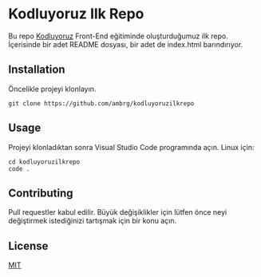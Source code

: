 # Kodluyoruz Ilk Repo
Bu repo [Kodluyoruz](https://www.patika.dev/) Front-End eğitiminde oluşturduğumuz ilk repo. İçerisinde bir adet README dosyası, bir adet de index.html barındırıyor.

## Installation
Öncelikle projeyi klonlayın. 
```
git clone https://github.com/ambrg/kodluyoruzilkrepo
```

## Usage
Projeyi klonladıktan sonra Visual Studio Code programında açın.
Linux için:
```
cd kodluyoruzilkrepo
code .
```

## Contributing
Pull requestler kabul edilir. Büyük değişiklikler için lütfen önce neyi değiştirmek istediğinizi tartışmak için bir konu açın.

## License
[MIT](https://github.com/git/git-scm.com/blob/main/MIT-LICENSE.txt)
